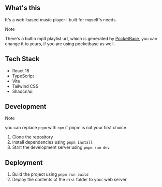 ## What's this

It's a web-based music player I built for myself's needs. 

> [!NOTE]
> There's a bultin mp3 playlist url, which is generated by [PocketBase](https://pocketbase.io/), you can change it to yours, if you are using pocketbase as well.

## Tech Stack

- React 18
- TypeScript
- Vite
- Tailwind CSS
- Shadcn/ui

## Development

> [!NOTE]
> you can replace `pnpm` with `npm` if pnpm is not your first choice.

1. Clone the repository
2. Install dependencies using `pnpm install`
3. Start the development server using `pnpm run dev`

## Deployment

1. Build the project using `pnpm run build`
2. Deploy the contents of the `dist` folder to your web server
